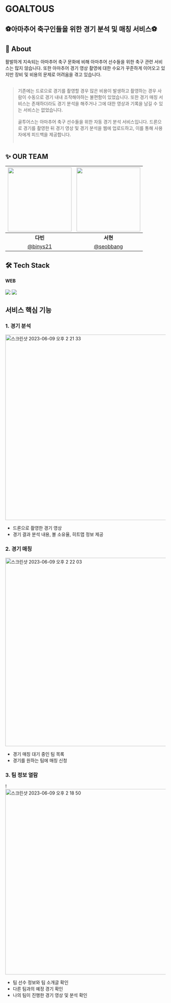 # GOALTOUS
<p align = "center">
    
## ⚽️아마추어 축구인들을 위한 경기 분석 및 매칭 서비스⚽️

</p>

## 💭 About
> <span style="color: black">
활발하게 지속되는 아마추어 축구 문화에 비해 아마추어 선수들을 위한 축구 관련 서비스는 많지 않습니다.
또한 아마추어 경기 영상 촬영에 대한 수요가 꾸준하게 이어오고 있지만 장비 및 비용의 문제로 어려움을 겪고 있습니다.
<br/><br/>
> 기존에는 드로으로 경기를 촬영할 경우 많은 비용이 발생하고 촬영하는 경우 사람이 수동으로 경기 내내 조작해야하는 불편함이 있었습니다. 또한 경기 매칭 서비스는 존재하더라도 경기 분석을 해주거나 그에 대한 영상과 기록을 남길 수 있는 서비스는 없었습니다.<br/><br/>
골투어스는 아마추어 축구 선수들을 위한 자동 경기 분석 서비스입니다. 
드론으로 경기를 촬영한 뒤 경기 영상 및 경기 분석을 웹에 업로드하고, 이를 통해 사용자에게 피드백을 제공합니다.<br/><br/>

## ✨ OUR TEAM
| <img src="https://github.com/GoalToUs/GoalToUs/assets/100662232/b40698e8-e64a-4efe-9361-a848f5c0f5f9" width="200" height="200"/> | <img src="https://avatars.githubusercontent.com/u/97084864?v=4" width="200" height="200" /> |
| :---: | :---: |
| <div align = "center"><b>다빈</b></div> | <div align = "center"><b>서현</b></div> |
| [@binys21](https://github.com/binys21) | [@seobbang](https://github.com/seobbang) |

## 🛠 Tech Stack
#### WEB
<img src="https://img.shields.io/badge/Typescript-3178C6?style=flat-square&logo=TypeScript&logoColor=white"/> <img src="https://img.shields.io/badge/Next.js-000000?style=flat-square&logo=Next.js&logoColor=white"/>

    
## 서비스 핵심 기능
### 1. 경기 분석
<img width="581" alt="스크린샷 2023-06-09 오후 2 21 33" src="https://github.com/GoalToUs/GoalToUs/assets/100662232/d0b2db97-74e3-4cf3-b1e2-3626d9b364ef">

- 드론으로 촬영한 경기 영상
- 경기 결과 분석 내용, 볼 소유율, 히트맵 정보 제공
    

### 2. 경기 매칭
<img width="590" alt="스크린샷 2023-06-09 오후 2 22 03" src="https://github.com/GoalToUs/GoalToUs/assets/100662232/8dabbc8f-e7b9-461a-8b49-bcda4bca9f71">

- 경기 매칭 대기 중인 팀 목록 
- 경기를 원하는 팀에 매칭 신청 

    
### 3. 팀 정보 열람
!<img width="581" alt="스크린샷 2023-06-09 오후 2 18 50" src="https://github.com/GoalToUs/GoalToUs/assets/100662232/3175d739-80c2-41e6-9178-518e404570fa">

- 팀 선수 정보와 팀 소개글 확인
- 다른 팀과의 예정 경기 확인
- 나의 팀이 진행한 경기 영상 및 분석 확인 
